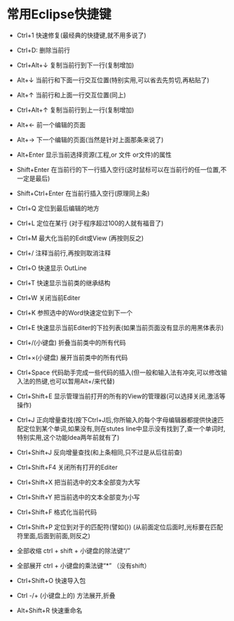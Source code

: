# 常用Eclipse快捷键

- Ctrl+1 快速修复(最经典的快捷键,就不用多说了)
- Ctrl+D: 删除当前行 
- Ctrl+Alt+↓ 复制当前行到下一行(复制增加)
- Alt+↓ 当前行和下面一行交互位置(特别实用,可以省去先剪切,再粘贴了)
- Alt+↑ 当前行和上面一行交互位置(同上)


- Ctrl+Alt+↑ 复制当前行到上一行(复制增加)

- Alt+← 前一个编辑的页面
- Alt+→ 下一个编辑的页面(当然是针对上面那条来说了)
- Alt+Enter 显示当前选择资源(工程,or 文件 or文件)的属性

- Shift+Enter 在当前行的下一行插入空行(这时鼠标可以在当前行的任一位置,不一定是最后)
- Shift+Ctrl+Enter 在当前行插入空行(原理同上条)

- Ctrl+Q 定位到最后编辑的地方
- Ctrl+L 定位在某行 (对于程序超过100的人就有福音了)
- Ctrl+M 最大化当前的Edit或View (再按则反之)
- Ctrl+/ 注释当前行,再按则取消注释
- Ctrl+O 快速显示 OutLine
- Ctrl+T 快速显示当前类的继承结构
- Ctrl+W 关闭当前Editer
- Ctrl+K 参照选中的Word快速定位到下一个
- Ctrl+E 快速显示当前Editer的下拉列表(如果当前页面没有显示的用黑体表示)
- Ctrl+/(小键盘) 折叠当前类中的所有代码
- Ctrl+×(小键盘) 展开当前类中的所有代码
- Ctrl+Space 代码助手完成一些代码的插入(但一般和输入法有冲突,可以修改输入法的热键,也可以暂用Alt+/来代替)
- Ctrl+Shift+E 显示管理当前打开的所有的View的管理器(可以选择关闭,激活等操作)
- Ctrl+J 正向增量查找(按下Ctrl+J后,你所输入的每个字母编辑器都提供快速匹配定位到某个单词,如果没有,则在stutes line中显示没有找到了,查一个单词时,特别实用,这个功能Idea两年前就有了)
- Ctrl+Shift+J 反向增量查找(和上条相同,只不过是从后往前查)
- Ctrl+Shift+F4 关闭所有打开的Editer
- Ctrl+Shift+X 把当前选中的文本全部变为大写
- Ctrl+Shift+Y 把当前选中的文本全部变为小写
- Ctrl+Shift+F 格式化当前代码
- Ctrl+Shift+P 定位到对于的匹配符(譬如{}) (从前面定位后面时,光标要在匹配符里面,后面到前面,则反之)

- 全部收缩 ctrl + shift + 小键盘的除法键“/”
- 全部展开 ctrl + 小键盘的乘法键“*” （没有shift）

- Ctrl+Shift+O 快速导入包
- Ctrl -/+ (小键盘上的)   方法展开,折叠

- Alt+Shift+R     快速重命名